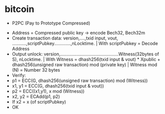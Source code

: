 # bitcoin
* P2PC (Pay to Prototype Compressed)
- Address = Compressed public key -> encode Bech32, Bech32m
- Create transaction data: version,....,txid input, vout, ...........,scriptPubkey.............,nLocktime.
| With scriptPubkey = Decode Address
- Output unlock: version,..............................................Witness(32bytes of S), nLocktime.
| With Witness = dhash256(txid input & vout) * Xpublic + dhash256(unsigned raw transaction) mod (private key)
| Witness mod (N) = Number 32 bytes
- Verify: 
- p1 = ECC(G, dhash256(unsigned raw transaction) mod (Witness)) 
- x1, y1 = ECC(G, dhash256(txid input & vout))
- p2 = ECC((x1,y1), x mod (Witness)) 
- x2, y2 = ECAdd(p1, p2) 
- If x2 = x (of scriptPubkey)
- OK
